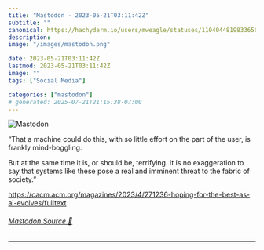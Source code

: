 ```yaml
---
title: "Mastodon - 2023-05-21T03:11:42Z"
subtitle: ""
canonical: https://hachyderm.io/users/mweagle/statuses/110404481983365636
description:
image: "/images/mastodon.png"

date: 2023-05-21T03:11:42Z
lastmod: 2023-05-21T03:11:42Z
image: ""
tags: ["Social Media"]

categories: ["mastodon"]
# generated: 2025-07-21T21:15:38-07:00
---
```

![Mastodon](/images/mastodon.png)

<p>“That a machine could do this, with so little effort on the part of the user, is frankly mind-boggling.</p><p>But at the same time it is, or should be, terrifying. It is no exaggeration to say that systems like these pose a real and imminent threat to the fabric of society.”</p><p><a href="https://cacm.acm.org/magazines/2023/4/271236-hoping-for-the-best-as-ai-evolves/fulltext" target="_blank" rel="nofollow noopener noreferrer" translate="no"><span class="invisible">https://</span><span class="ellipsis">cacm.acm.org/magazines/2023/4/</span><span class="invisible">271236-hoping-for-the-best-as-ai-evolves/fulltext</span></a></p>


###### [Mastodon Source 🐘](https://hachyderm.io/@mweagle/110404481983365636)

___
